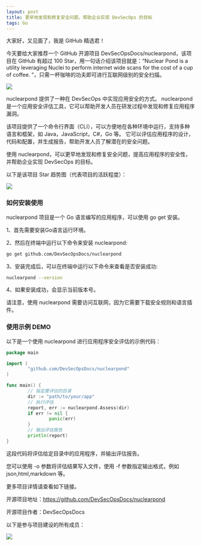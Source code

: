 ```yaml
---
layout: post
title: 更早地发现和修复安全问题，帮助企业实现 DevSecOps 的目标
tags: Go
---
```


大家好，又见面了，我是 GitHub 精选君！

今天要给大家推荐一个 GitHub 开源项目 DevSecOpsDocs/nuclearpond，该项目在 GitHub 有超过 100 Star，用一句话介绍该项目就是：“Nuclear Pond is a utility leveraging Nuclei to perform internet wide scans for the cost of a cup of coffee. ”，只需一杯咖啡的功夫即可进行互联网级别的安全扫描。

![](https://raw.githubusercontent.com/DevSecOpsDocs/nuclearpond/master/assets/logo.png)

nuclearpond 提供了一种在 DevSecOps 中实现应用安全的方式。 nuclearpond 是一个应用安全评估工具，它可以帮助开发人员在研发过程中发现和修复应用程序漏洞。

该项目提供了一个命令行界面（CLI），可以方便地在各种环境中运行，支持多种语言和框架，如 Java，JavaScript，C#，Go 等。 它可以评估应用程序的设计，代码和配置，并生成报告，帮助开发人员了解潜在的安全问题。

使用 nuclearpond，可以更早地发现和修复安全问题，提高应用程序的安全性，并帮助企业实现 DevSecOps 的目标。


以下是该项目 Star 趋势图（代表项目的活跃程度）：

![](https://api.star-history.com/svg?repos=DevSecOpsDocs/nuclearpond&type=Timeline)

### 如何安装使用

nuclearpond 项目是一个 Go 语言编写的应用程序，可以使用 go get 安装。

1、首先需要安装Go语言运行环境。

2、然后在终端中运行以下命令来安装 nuclearpond:

```bash
go get github.com/DevSecOpsDocs/nuclearpond
```

3、安装完成后，可以在终端中运行以下命令来查看是否安装成功:

```bash
nuclearpond --version
```

4、如果安装成功，会显示当前版本号。

请注意，使用 nuclearpond 需要访问互联网，因为它需要下载安全规则和语言插件。


### 使用示例 DEMO

以下是一个使用 nuclearpond 进行应用程序安全评估的示例代码：

```go
package main

import (
        "github.com/DevSecOpsDocs/nuclearpond"
)

func main() {
        // 指定要评估的目录
        dir := "path/to/your/app"
        // 执行评估
        report, err := nuclearpond.Assess(dir)
        if err != nil {
                panic(err)
        }
        // 输出评估报告
        println(report)
}
```

这段代码将评估给定目录中的应用程序，并输出评估报告。

您可以使用 -o 参数将评估结果写入文件，使用 -f 参数指定输出格式，例如 json,html,markdown 等。


更多项目详情请查看如下链接。

开源项目地址：https://github.com/DevSecOpsDocs/nuclearpond 

开源项目作者：DevSecOpsDocs

以下是参与项目建设的所有成员：

![](https://contrib.rocks/image?repo=DevSecOpsDocs/nuclearpond)

